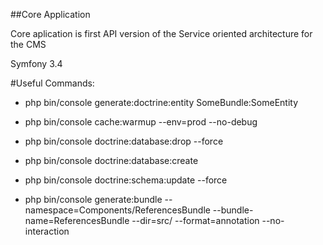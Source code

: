 ##Core Application

Core aplication is first API version of the Service oriented architecture for the CMS

Symfony 3.4

#Useful Commands:

- php bin/console generate:doctrine:entity SomeBundle:SomeEntity

- php bin/console cache:warmup --env=prod --no-debug

- php bin/console doctrine:database:drop --force
- php bin/console doctrine:database:create
- php bin/console doctrine:schema:update --force

- php bin/console generate:bundle --namespace=Components/ReferencesBundle --bundle-name=ReferencesBundle --dir=src/ --format=annotation --no-interaction

